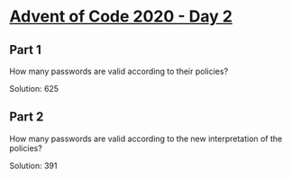 # [Advent of Code 2020 - Day 2](https://adventofcode.com/2020/day/2)

## Part 1
How many passwords are valid according to their policies?

Solution: 625

## Part 2
How many passwords are valid according to the new interpretation of the policies?

Solution: 391
